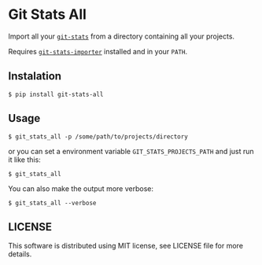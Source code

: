Git Stats All
=============

Import all your [`git-stats`](https://github.com/IonicaBizau/git-stats) from a directory containing all your projects.

Requires [`git-stats-importer`](https://github.com/IonicaBizau/git-stats-importer) installed and in your `PATH`.

Instalation
-----------

```
$ pip install git-stats-all
```

Usage
-----

```
$ git_stats_all -p /some/path/to/projects/directory
```
or you can set a environment variable `GIT_STATS_PROJECTS_PATH` and just run it like this:

```
$ git_stats_all
```

You can also make the output more verbose:

```
$ git_stats_all --verbose
```


LICENSE
-------

This software is distributed using MIT license, see LICENSE file for more details.